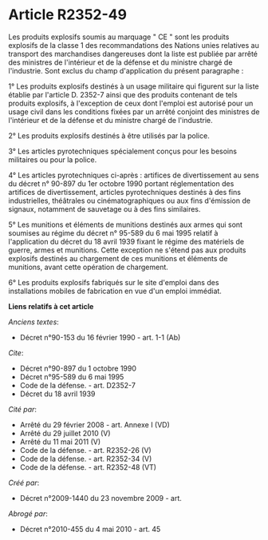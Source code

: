 # Article R2352-49

Les produits explosifs soumis au marquage " CE " sont les produits explosifs de la classe 1 des recommandations des Nations
unies relatives au transport des marchandises dangereuses dont la liste est publiée par arrêté des ministres de l'intérieur
et de la défense et du ministre chargé de l'industrie. Sont exclus du champ d'application du présent paragraphe : 

1° Les produits explosifs destinés à un usage militaire qui figurent sur la liste établie par l'article D. 2352-7 ainsi que
des produits contenant de tels produits explosifs, à l'exception de ceux dont l'emploi est autorisé pour un usage civil dans
les conditions fixées par un arrêté conjoint des ministres de l'intérieur et de la défense et du ministre chargé de
l'industrie. 

2° Les produits explosifs destinés à être utilisés par la police. 

3° Les articles pyrotechniques spécialement conçus pour les besoins militaires ou pour la police. 

4° Les articles pyrotechniques ci-après : artifices de divertissement au sens du décret n° 90-897 du 1er octobre 1990 portant
réglementation des artifices de divertissement, articles pyrotechniques destinés à des fins industrielles, théâtrales ou
cinématographiques ou aux fins d'émission de signaux, notamment de sauvetage ou à des fins similaires. 

5° Les munitions et éléments de munitions destinés aux armes qui sont soumises au régime du décret n° 95-589 du 6 mai 1995
relatif à l'application du décret du 18 avril 1939 fixant le régime des matériels de guerre, armes et munitions. Cette
exception ne s'étend pas aux produits explosifs destinés au chargement de ces munitions et éléments de munitions, avant cette
opération de chargement. 

6° Les produits explosifs fabriqués sur le site d'emploi dans des installations mobiles de fabrication en vue d'un emploi
immédiat.

**Liens relatifs à cet article**

_Anciens textes_:

  - Décret n°90-153 du 16 février 1990 - art. 1-1 (Ab)

_Cite_:

  - Décret n°90-897 du 1 octobre 1990
  - Décret n°95-589 du 6 mai 1995
  - Code de la défense. - art. D2352-7
  - Décret du 18 avril 1939

_Cité par_:

  - Arrêté du 29 février 2008 - art. Annexe I (VD)
  - Arrêté du 29 juillet 2010 (V)
  - Arrêté du 11 mai 2011 (V)
  - Code de la défense. - art. R2352-26 (V)
  - Code de la défense. - art. R2352-34 (V)
  - Code de la défense. - art. R2352-48 (VT)

_Créé par_:

  - Décret n°2009-1440 du 23 novembre 2009 - art.

_Abrogé par_:

  - Décret n°2010-455 du 4 mai 2010 - art. 45
